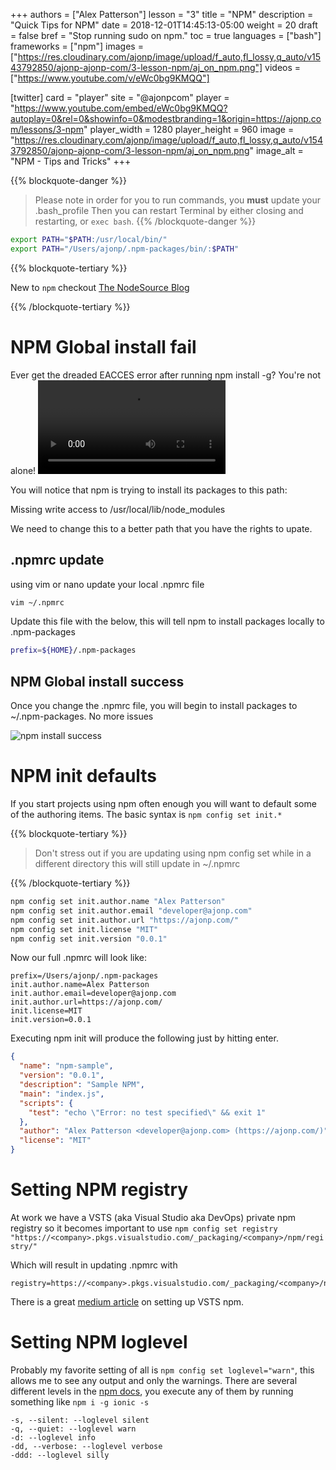 +++
authors = ["Alex Patterson"]
lesson = "3"
title = "NPM"
description = "Quick Tips for NPM"
date = 2018-12-01T14:45:13-05:00
weight = 20
draft = false
bref = "Stop running sudo on npm."
toc = true
languages = ["bash"]
frameworks = ["npm"]
images = ["https://res.cloudinary.com/ajonp/image/upload/f_auto,fl_lossy,q_auto/v1543792850/ajonp-ajonp-com/3-lesson-npm/aj_on_npm.png"]
videos = ["https://www.youtube.com/v/eWc0bg9KMQQ"]

[twitter]
  card = "player"
  site = "@ajonpcom"
  player = "https://www.youtube.com/embed/eWc0bg9KMQQ?autoplay=0&rel=0&showinfo=0&modestbranding=1&origin=https://ajonp.com/lessons/3-npm"
  player_width = 1280
  player_height = 960
  image = "https://res.cloudinary.com/ajonp/image/upload/f_auto,fl_lossy,q_auto/v1543792850/ajonp-ajonp-com/3-lesson-npm/aj_on_npm.png"
  image_alt = "NPM - Tips and Tricks"
+++

{{% blockquote-danger %}}
>Please note in order for you to run commands, you **must** update your .bash_profile
>Then you can restart Terminal by either closing and restarting, or `exec bash`.
{{% /blockquote-danger %}}

```sh
export PATH="$PATH:/usr/local/bin/"
export PATH="/Users/ajonp/.npm-packages/bin/:$PATH"
```
{{% blockquote-tertiary %}}

New to `npm` checkout [The NodeSource Blog](https://nodesource.com/blog/an-absolute-beginners-guide-to-using-npm)

{{% /blockquote-tertiary %}}

# NPM Global install fail
Ever get the dreaded EACCES error after running npm install -g? You're not alone!
<video controls src="https://res.cloudinary.com/ajonp/video/upload/v1543982749/ajonp-ajonp-com/3-lesson-npm/npm-g-install-fail.mov" title="npm -g install failure"></video>

You will notice that npm is trying to install its packages to this path:

Missing write access to /usr/local/lib/node_modules

We need to change this to a better path that you have the rights to upate.

## .npmrc update
using vim or nano update your local .npmrc file

```sh
vim ~/.npmrc
```

Update this file with the below, this will tell npm to install packages locally to .npm-packages

```sh
prefix=${HOME}/.npm-packages
```

## NPM Global install success

Once you change the .npmrc file, you will begin to install packages to ~/.npm-packages. No more issues 

![npm install success](https://res.cloudinary.com/ajonp/image/upload/f_auto,fl_lossy,q_auto/v1543984849/ajonp-ajonp-com/3-lesson-npm/npm-packages.png)

# NPM init defaults
If you start projects using npm often enough you will want to default some of the authoring items. The basic syntax is `npm config set init.*`

{{% blockquote-tertiary %}}

>Don't stress out if you are updating using npm config set while in a different directory this will still update in ~/.npmrc

{{% /blockquote-tertiary %}}

```sh
npm config set init.author.name "Alex Patterson"
npm config set init.author.email "developer@ajonp.com"
npm config set init.author.url "https://ajonp.com/"
npm config set init.license "MIT"
npm config set init.version "0.0.1"
```

Now our full .npmrc will look like:
```
prefix=/Users/ajonp/.npm-packages
init.author.name=Alex Patterson
init.author.email=developer@ajonp.com
init.author.url=https://ajonp.com/
init.license=MIT
init.version=0.0.1
```

Executing npm init will produce the following just by hitting enter.
```json
{
  "name": "npm-sample",
  "version": "0.0.1",
  "description": "Sample NPM",
  "main": "index.js",
  "scripts": {
    "test": "echo \"Error: no test specified\" && exit 1"
  },
  "author": "Alex Patterson <developer@ajonp.com> (https://ajonp.com/)",
  "license": "MIT"
}
```

# Setting NPM registry

At work we have a VSTS (aka Visual Studio aka DevOps) private npm registry so it becomes important to use `npm config set registry "https://<company>.pkgs.visualstudio.com/_packaging/<company>/npm/registry/"`

Which will result in updating .npmrc with
```
registry=https://<company>.pkgs.visualstudio.com/_packaging/<company>/npm/registry/
```

There is a great [medium article](https://medium.com/@shemseddine/private-npm-package-deployment-using-vsts-92e19668f7d3) on setting up VSTS npm.

# Setting NPM loglevel

Probably my favorite setting of all is `npm config set loglevel="warn"`, this allows me to see any output and only the warnings.
There are several different levels in the [npm docs](https://docs.npmjs.com/misc/config), you execute any of them by running something like `npm i -g ionic -s`

```
-s, --silent: --loglevel silent
-q, --quiet: --loglevel warn
-d: --loglevel info
-dd, --verbose: --loglevel verbose
-ddd: --loglevel silly
```